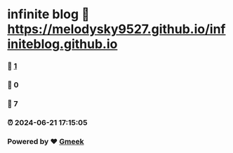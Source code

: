 # infinite blog :link: https://melodysky9527.github.io/infiniteblog.github.io 
### :page_facing_up: [1](https://melodysky9527.github.io/infiniteblog.github.io/tag.html) 
### :speech_balloon: 0 
### :hibiscus: 7 
### :alarm_clock: 2024-06-21 17:15:05 
### Powered by :heart: [Gmeek](https://github.com/Meekdai/Gmeek)
